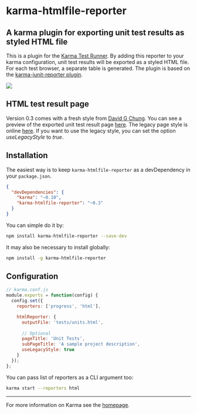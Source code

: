 karma-htmlfile-reporter
=======================

## A karma plugin for exporting unit test results as styled HTML file

This is a plugin for the [Karma Test Runner]. By adding this reporter to your karma configuration, unit test results will be exported as a styled HTML file. For each test browser, a separate table is generated. The plugin is  based on the [karma-junit-reporter plugin].

<img src="http://matthias-schuetz.github.io/karma-htmlfile-reporter/karma-htmlfile-reporter.png?2" />

## HTML test result page
Version 0.3 comes with a fresh style from [David G Chung](https://github.com/davidc4747). You can see a preview of the exported unit test result page [here](http://matthias-schuetz.github.io/karma-htmlfile-reporter/units.html). The legacy page style is online [here](http://matthias-schuetz.github.io/karma-htmlfile-reporter/units_legacy.html). If you want to use the legacy style, you can set the option *useLegacyStyle* to *true*.

## Installation

The easiest way is to keep `karma-htmlfile-reporter` as a devDependency in your `package.json`.
```json
{
  "devDependencies": {
    "karma": "~0.10",
    "karma-htmlfile-reporter": "~0.3"
  }
}
```

You can simple do it by:
```bash
npm install karma-htmlfile-reporter --save-dev
```

It may also be necessary to install globally:
```bash
npm install -g karma-htmlfile-reporter
```

## Configuration
```js
// karma.conf.js
module.exports = function(config) {
  config.set({
    reporters: ['progress', 'html'],

    htmlReporter: {
      outputFile: 'tests/units.html',
			
      // Optional
      pageTitle: 'Unit Tests',
      subPageTitle: 'A sample project description',
      useLegacyStyle: true
    }
  });
};
```

You can pass list of reporters as a CLI argument too:
```bash
karma start --reporters html
```

----

For more information on Karma see the [homepage].

[Karma Test Runner]: https://github.com/karma-runner/karma
[karma-junit-reporter plugin]: https://github.com/karma-runner/karma-junit-reporter
[homepage]: http://karma-runner.github.com